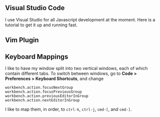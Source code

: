 ## Visual Studio Code

I use Visual Studio for all Javascript development at the moment. 
Here is a tutorial to get it up and running fast.

## Vim Plugin

## Keyboard Mappings

I like to have my window split into two vertical windows, each of which contain different tabs.
To switch between windows, go to **Code > Preferences > Keyboard Shortcuts**, and change

```
workbench.action.focusNextGroup
workbench.action.focusPreviousGroup
workbench.action.previousEditorInGroup
workbench.action.nextEditorInGroup
```

I like to map them, in order, to `ctrl-k`, `ctrl-j`, `cmd-[`, and `cmd-]`.



